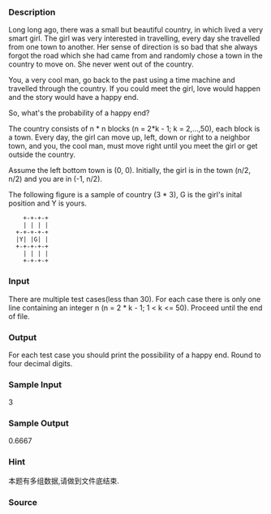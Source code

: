 
### Description
Long long ago, there was a small but beautiful country, in which lived a very smart girl. The girl was very interested in travelling, every day she travelled from one town to another. Her sense of direction is so bad that she always forgot the road which she had came from and randomly chose a town in the country to move on. She never went out of the country.

You, a very cool man, go back to the past using a time machine and travelled through the country. If you could meet the girl, love would happen and the story would have a happy end.

So, what's the probability of a happy end?

The country consists of n * n blocks (n = 2*k - 1; k = 2,...,50), each block is a town. Every day, the girl can move up, left, down or right to a neighbor town, and you, the cool man, must move right until you meet the girl or get outside the country.

Assume the left bottom town is (0, 0). Initially, the girl is in the town (n/2, n/2) and you are in (-1, n/2).

The following figure is a sample of country (3 * 3), G is the girl's inital position and Y is yours.

        +-+-+-+
        | | | |
      +-+-+-+-+
      |Y| |G| |
      +-+-+-+-+
        | | | |
        +-+-+-+



### Input
There are multiple test cases(less than 30). For each case there is only one line containing an integer n (n = 2 * k - 1; 1 < k <= 50). Proceed until the end of file. 

### Output
For each test case you should print the possibility of a happy end. Round to four decimal digits. 


### Sample Input
3

### Sample Output
0.6667

### Hint
本题有多组数据,请做到文件底结束.
### Source
